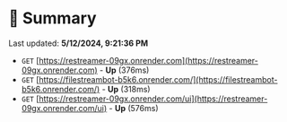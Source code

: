 # 📖 Summary
Last updated: **5/12/2024, 9:21:36 PM**

- `GET` [https://restreamer-09gx.onrender.com](https://restreamer-09gx.onrender.com) - **Up** (376ms)
- `GET` [https://filestreambot-b5k6.onrender.com/](https://filestreambot-b5k6.onrender.com/) - **Up** (318ms)
- `GET` [https://restreamer-09gx.onrender.com/ui](https://restreamer-09gx.onrender.com/ui) - **Up** (576ms)
